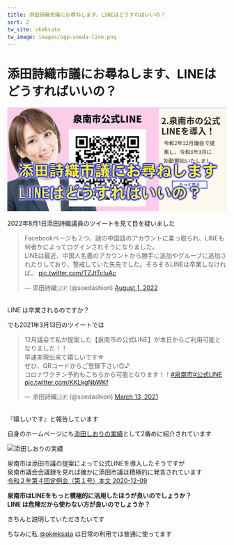 ```yaml
---
title: 添田詩織市議にお尋ねします、LINEはどうすればいいの？  
sort: 2
tw_site: okmksato  
tw_image: images/ogp-soeda-line.png  
---
```

# 添田詩織市議にお尋ねします、LINEはどうすればいいの？
![添田市議の問題](images/ogp-soeda-line.png)

2022年8月1日添田詩織議員のツイートを見て目を疑いました

<blockquote class="twitter-tweet"><p lang="ja" dir="ltr">Facebookページも２つ、謎の中国語のアカウントに乗っ取られ、LINEも何者かによってログインされそうになりました。<br>LINEは最近、中国人名義のアカウントから勝手に追加やグループに追加されたりしており、警戒していた矢先でした。そろそろLINEは卒業しなければ。 <a href="https://t.co/TZJtTcIuAc">pic.twitter.com/TZJtTcIuAc</a></p>&mdash; 添田詩織🇯🇵 (@soedashiori) <a href="https://twitter.com/soedashiori/status/1554084460542701570?ref_src=twsrc%5Etfw">August 1, 2022</a></blockquote> <script async src="https://platform.twitter.com/widgets.js" charset="utf-8"></script>

<br />
LINE は卒業されるのですか？

でも2021年3月13日のツイートでは

<blockquote class="twitter-tweet"><p lang="ja" dir="ltr">12月議会で私が提案した【泉南市の公式LINE】が本日からご利用可能となりました！！<br>早速実現出来て嬉しいです☆<br>ぜひ、QRコードからご登録下さい😊♪<br>コロナワクチン予約もこちらから可能となります！！<a href="https://twitter.com/hashtag/%E6%B3%89%E5%8D%97%E5%B8%82?src=hash&amp;ref_src=twsrc%5Etfw">#泉南市</a><a href="https://twitter.com/hashtag/%E5%85%AC%E5%BC%8FLINE?src=hash&amp;ref_src=twsrc%5Etfw">#公式LINE</a> <a href="https://t.co/KKLkgNbWKf">pic.twitter.com/KKLkgNbWKf</a></p>&mdash; 添田詩織🇯🇵 (@soedashiori) <a href="https://twitter.com/soedashiori/status/1370655829733482499?ref_src=twsrc%5Etfw">March 13, 2021</a></blockquote> <script async src="https://platform.twitter.com/widgets.js" charset="utf-8"></script>

<br />
『嬉しいです』と報告しています

自身のホームページにも[​添田しおりの実績](https://www.soedashiori.info/%E6%B4%BB%E5%8B%95%E5%AE%9F%E7%B8%BE-%E6%94%BF%E7%AD%96)として2番めに紹介されています

![​添田しおりの実績](images/soeda-1200.GIF)

泉南市は添田市議の提案によって公式LINEを導入したそうですが  
泉南市議会会議録を見れば確かに添田市議は積極的に発言されています  
[令和２年第４回定例会（第１号）本文 2020-12-09](http://www.db-search.com/sennan-c/index.php/1307703?Template=doc-all-frame&VoiceType=all&VoiceID=68204)

**泉南市はLINEをもっと積極的に活用したほうが良いのでしょうか？  
LINE は危険だから使わない方が良いのでしょうか？**  

きちんと説明していただきたいです

ちなみに私 [@okmksata](https://twitter.com/okmksato) は日常の利用では普通に使ってます
